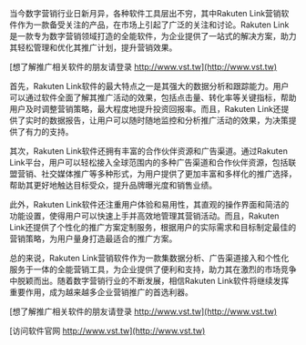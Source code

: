 当今数字营销行业日新月异，各种软件工具层出不穷，其中Rakuten Link营销软件作为一款备受关注的产品，在市场上引起了广泛的关注和讨论。Rakuten Link是一款专为数字营销领域打造的全能软件，为企业提供了一站式的解决方案，助力其轻松管理和优化其推广计划，提升营销效果。

[想了解推广相关软件的朋友请登录 http://www.vst.tw](http://www.vst.tw)

首先，Rakuten Link软件的最大特点之一是其强大的数据分析和跟踪能力。用户可以通过软件全面了解其推广活动的效果，包括点击量、转化率等关键指标，帮助用户及时调整营销策略，最大程度地提升投资回报率。而且，Rakuten Link还提供了实时的数据报告，让用户可以随时随地监控和分析推广活动的效果，为决策提供了有力的支持。

其次，Rakuten Link软件还拥有丰富的合作伙伴资源和广告渠道。通过Rakuten Link平台，用户可以轻松接入全球范围内的多种广告渠道和合作伙伴资源，包括联盟营销、社交媒体推广等多种形式，为用户提供了更加丰富和多样化的推广选择，帮助其更好地触达目标受众，提升品牌曝光度和销售业绩。

此外，Rakuten Link软件还注重用户体验和易用性，其直观的操作界面和简洁的功能设置，使得用户可以快速上手并高效地管理其营销活动。而且，Rakuten Link还提供了个性化的推广方案定制服务，根据用户的实际需求和目标制定最佳的营销策略，为用户量身打造最适合的推广方案。

总的来说，Rakuten Link营销软件作为一款集数据分析、广告渠道接入和个性化服务于一体的全能营销工具，为企业提供了便利和支持，助力其在激烈的市场竞争中脱颖而出。随着数字营销行业的不断发展，相信Rakuten Link软件将继续发挥重要作用，成为越来越多企业营销推广的首选利器。

[想了解推广相关软件的朋友请登录 http://www.vst.tw](http://www.vst.tw)


[访问软件官网 http://www.vst.tw](http://www.vst.tw)
